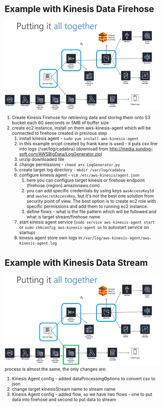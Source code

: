 # Example with Kinesis Data Firehose

![img_4.png](img_4.png)

1. Create Kinesis Firehose for retrieving data and storing them onto S3 bucket each 60 seeconds or 5MB of buffer size
2. create ec2 instance, install on them aws-kinesis-agent which will be connected to firehose created in previous step
   1. install kinesis agent - `sudo yum install aws-kinesis-agent`
   2. in this example srcipt created by frank kane is used - it puts csv line into logs (/var/log/cadabra) (download from http://media.sundog-soft.com/AWSBigData/LogGenerator.zip)
   3. unzip downloaded file
   4. change permissions - `chmod a+x LogGenerator.py`
   5. create target log directory - `mkdir /var/log/cadabra`
   6. configure kinesis agent - `vim /etc/aws-kinesis/agent.json`
      1. here you can configure target kinesis or firehose endpoint (firehose.{region}.amazonaws.com)
      2. you can add specific credentials by using keys `awsAccessKeyId` and `awsSecretAccessKey`, but it's not the best one solution from security point of view. The best option is to create ec2 role with specific permissions and add them to running ec2 instance.
      3. define flows - what is the file pattern which will be followed and what is target stream/firehose name
   7. start kinesis agent service (`sudo service aws-kinesis-agent start` or `sudo chkconfig aws-kinesis-agent on` to autostart service on startup)
   8. kinesis agent store own logs in `/var/log/aws-kinesis-agent/aws-kinesis-agent.log`

# Example with Kinesis Data Stream
![img_6.png](img_6.png)
process is almost the same, the only changes are:
1. Kinesis Agent config - added dataProcessingOptions to convert csv to json
2. change target kinesisStream name to stream name
3. Kinesis Agent config - added flow, so we have two flows - one to put data into firehose and second to put data to stream
